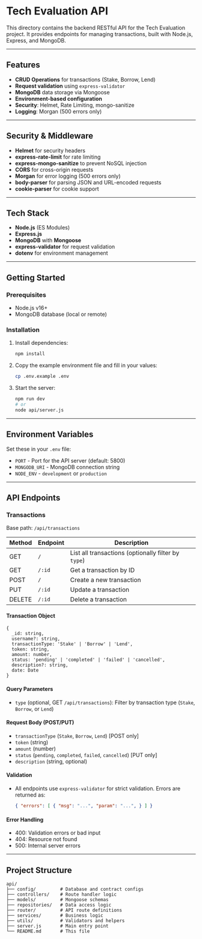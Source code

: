 # Tech Evaluation API

This directory contains the backend RESTful API for the Tech Evaluation project. It provides endpoints for managing transactions, built with Node.js, Express, and MongoDB.

---

## Features
- **CRUD Operations** for transactions (Stake, Borrow, Lend)
- **Request validation** using `express-validator`
- **MongoDB** data storage via Mongoose
- **Environment-based configuration**
- **Security**: Helmet, Rate Limiting, mongo-sanitize
- **Logging**: Morgan (500 errors only)

---

## Security & Middleware
- **Helmet** for security headers
- **express-rate-limit** for rate limiting
- **express-mongo-sanitize** to prevent NoSQL injection
- **CORS** for cross-origin requests
- **Morgan** for error logging (500 errors only)
- **body-parser** for parsing JSON and URL-encoded requests
- **cookie-parser** for cookie support

---

## Tech Stack
- **Node.js** (ES Modules)
- **Express.js**
- **MongoDB** with **Mongoose**
- **express-validator** for request validation
- **dotenv** for environment management

---

## Getting Started

### Prerequisites
- Node.js v16+
- MongoDB database (local or remote)

### Installation
1. Install dependencies:
   ```bash
   npm install
   ```
2. Copy the example environment file and fill in your values:
   ```bash
   cp .env.example .env
   ```
3. Start the server:
   ```bash
   npm run dev
   # or
   node api/server.js
   ```

---

## Environment Variables
Set these in your `.env` file:
- `PORT` - Port for the API server (default: 5800)
- `MONGODB_URI` - MongoDB connection string
- `NODE_ENV` - `development` or `production`

---

## API Endpoints

### Transactions
Base path: `/api/transactions`

| Method | Endpoint         | Description                  |
|--------|------------------|------------------------------|
| GET    | `/`              | List all transactions (optionally filter by `type`) |
| GET    | `/:id`           | Get a transaction by ID      |
| POST   | `/`              | Create a new transaction     |
| PUT    | `/:id`           | Update a transaction         |
| DELETE | `/:id`           | Delete a transaction         |

#### Transaction Object
```
{
  _id: string,
  username?: string,
  transactionType: 'Stake' | 'Borrow' | 'Lend',
  token: string,
  amount: number,
  status: 'pending' | 'completed' | 'failed' | 'cancelled',
  description?: string,
  date: Date
}
```

#### Query Parameters
- `type` (optional, GET `/api/transactions`): Filter by transaction type (`Stake`, `Borrow`, or `Lend`)

#### Request Body (POST/PUT)
- `transactionType` (`Stake`, `Borrow`, `Lend`) [POST only]
- `token` (string)
- `amount` (number)
- `status` (`pending`, `completed`, `failed`, `cancelled`) [PUT only]
- `description` (string, optional)

#### Validation
- All endpoints use `express-validator` for strict validation. Errors are returned as:
  ```json
  { "errors": [ { "msg": "...", "param": "...", } ] }
  ```

#### Error Handling
- 400: Validation errors or bad input
- 404: Resource not found
- 500: Internal server errors

---

## Project Structure
```
api/
├── config/         # Database and contract configs
├── controllers/    # Route handler logic
├── models/         # Mongoose schemas
├── repositories/   # Data access logic
├── router/         # API route definitions
├── services/       # Business logic
├── utils/          # Validators and helpers
├── server.js       # Main entry point
└── README.md       # This file
```